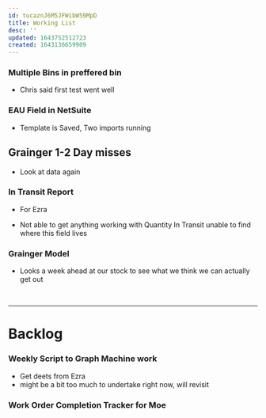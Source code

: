 ```yaml
---
id: tucaznJ6M5JFWibW59MpD
title: Working List
desc: ''
updated: 1643752512723
created: 1643136659909
---
```


### Multiple Bins in preffered bin

- Chris said first test went well

### EAU Field in NetSuite

- Template is Saved, Two imports running

## Grainger 1-2 Day misses
- Look at data again


### In Transit Report

- For Ezra

- Not able to get anything working with Quantity In Transit unable to find where this field lives
    


### Grainger Model
- Looks a week ahead at our stock to see what we think we can actually get out

<br>

---
# Backlog
### Weekly Script to Graph Machine work
- Get deets from Ezra
- might be a bit too much to undertake right now, will revisit

### Work Order Completion Tracker for Moe


    



